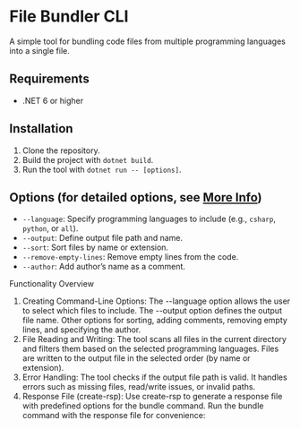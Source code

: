 # File Bundler CLI

A simple tool for bundling code files from multiple programming languages into a single file.

## Requirements
- .NET 6 or higher

## Installation
1. Clone the repository.
2. Build the project with `dotnet build`.
3. Run the tool with `dotnet run -- [options]`.

## Options (for detailed options, see [More Info](#more-info))
- `--language`: Specify programming languages to include (e.g., `csharp`, `python`, or `all`).
- `--output`: Define output file path and name.
- `--sort`: Sort files by name or extension.
- `--remove-empty-lines`: Remove empty lines from the code.
- `--author`: Add author’s name as a comment.

Functionality Overview
1. Creating Command-Line Options:
The --language option allows the user to select which files to include.
The --output option defines the output file name.
Other options for sorting, adding comments, removing empty lines, and specifying the author.
2. File Reading and Writing:
The tool scans all files in the current directory and filters them based on the selected programming languages.
Files are written to the output file in the selected order (by name or extension).
3. Error Handling:
The tool checks if the output file path is valid.
It handles errors such as missing files, read/write issues, or invalid paths.
4. Response File (create-rsp):
Use create-rsp to generate a response file with predefined options for the bundle command.
Run the bundle command with the response file for convenience:
